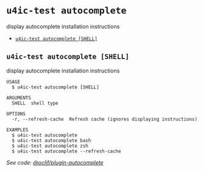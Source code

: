 `u4ic-test autocomplete`
====================

display autocomplete installation instructions

* [`u4ic-test autocomplete [SHELL]`](#u4ic-test-autocomplete-shell)

## `u4ic-test autocomplete [SHELL]`

display autocomplete installation instructions

```
USAGE
  $ u4ic-test autocomplete [SHELL]

ARGUMENTS
  SHELL  shell type

OPTIONS
  -r, --refresh-cache  Refresh cache (ignores displaying instructions)

EXAMPLES
  $ u4ic-test autocomplete
  $ u4ic-test autocomplete bash
  $ u4ic-test autocomplete zsh
  $ u4ic-test autocomplete --refresh-cache
```

_See code: [@oclif/plugin-autocomplete](https://github.com/oclif/plugin-autocomplete/blob/v0.3.0/src/commands/autocomplete/index.ts)_
